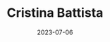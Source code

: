 ---
title: Cristina Battista
date: 2023-07-06
role: Haushaltstrainerin
email: 
phone: 062 207 00 10
edu: 
  - Bekleidungsgestalterin EFZ
core:
  - Mitarbeiterin Hauswirtschaft und Betreuung
---